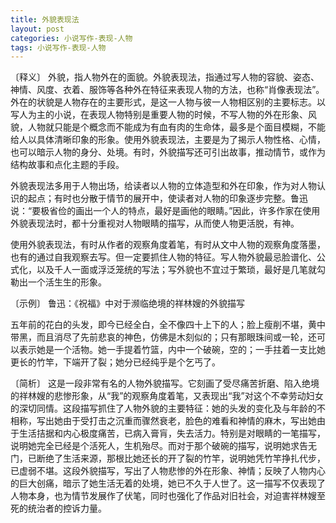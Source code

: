 ```yaml
---
title: 外貌表现法
layout: post
categories: 小说写作-表现-人物
tags: 小说写作-表现-人物
---
```


〔释义〕 外貌，指人物外在的面貌。外貌表现法，指通过写人物的容貌、姿态、神情、风度、衣着、服饰等各种外在特征来表现人物的方法，也称“肖像表现法”。外在的状貌是人物存在的主要形式，是这一人物与彼一人物相区别的主要标志。以写人为主的小说，在表现人物特别是重要人物的时候，不写人物的外在形象、风貌，人物就只能是个概念而不能成为有血有肉的生命体，最多是个面目模糊，不能给人以具体清晰印象的形象。使用外貌表现法，主要是为了揭示人物性格、心情，也可以暗示人物的身分、处境。有时，外貌描写还可引出故事，推动情节，或作为结构故事和点化主题的手段。

外貌表现法多用于人物出场，给读者以人物的立体造型和外在印象，作为对人物认识的起点；有时也分散于情节的展开中，使读者对人物的印象逐步完整。鲁迅说：“要极省俭的画出一个人的特点，最好是画他的眼睛。”因此，许多作家在使用外貌表现法时，都十分重视对人物眼睛的描写，从而使人物更活脱，有神。

使用外貌表现法，有时从作者的观察角度着笔，有时从文中人物的观察角度落墨，也有的通过自我观察去写。但一定要抓住人物的特征。写人物外貌最忌脸谱化、公式化，以及千人一面或浮泛笼统的写法；写外貌也不宜过于繁琐，最好是几笔就勾勒出一个活生生的形象。

〔示例〕 鲁迅：《祝福》中对于濒临绝境的祥林嫂的外貌描写

五年前的花白的头发，即今已经全白，全不像四十上下的人；脸上瘦削不堪，黄中带黑，而且消尽了先前悲哀的神色，仿佛是木刻似的；只有那眼珠间或一轮，还可以表示她是一个活物。她一手提着竹篮，内中一个破碗，空的；一手拄着一支比她更长的竹竿，下端开了裂；她分已经纯乎是个乞丐了。

〔简析〕 这是一段非常有名的人物外貌描写。它刻画了受尽痛苦折磨、陷入绝境的祥林嫂的悲惨形象，从“我”的观察角度着笔，又表现出“我”对这个不幸劳动妇女的深切同情。这段描写抓住了人物外貌的主要特征：她的头发的变化及与年龄的不相称，写出她由于受打击之沉重而骤然衰老，脸色的难看和神情的麻木，写出她由于生活拮据和内心极度痛苦，已病入膏肓，失去活力。特别是对眼睛的一笔描写，说明她完全已经是个活死人，生机殆尽。而对于那个破碗的描写，说明她求告无门，已断绝了生活来源，那根比她还长的开了裂的竹竿，说明她凭竹竿挣扎代步，已虚弱不堪。这段外貌描写，写出了人物悲惨的外在形象、神情；反映了人物内心的巨大创痛，暗示了她生活无着的处境，她已不久于人世了。这一描写不仅表现了人物本身，也为情节发展作了伏笔，同时也强化了作品对旧社会，对迫害祥林嫂至死的统治者的控诉力量。 